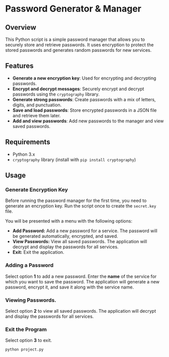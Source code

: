 # Password Generator & Manager


## Overview

This Python script is a simple password manager that allows you to securely store and retrieve passwords. It uses encryption to protect the stored passwords and generates random passwords for new services.

## Features

- **Generate a new encryption key**: Used for encrypting and decrypting passwords.
- **Encrypt and decrypt messages**: Securely encrypt and decrypt passwords using the `cryptography` library.
- **Generate strong passwords**: Create passwords with a mix of letters, digits, and punctuation.
- **Save and load passwords**: Store encrypted passwords in a JSON file and retrieve them later.
- **Add and view passwords**: Add new passwords to the manager and view saved passwords.

## Requirements

- Python 3.x
- `cryptography` library (install with `pip install cryptography`)

## Usage

### Generate Encryption Key

Before running the password manager for the first time, you need to generate an encryption key. Run the script once to create the `secret.key` file.

You will be presented with a menu with the following options:

- **Add Password:** Add a new password for a service. The password will be generated automatically, encrypted, and saved.
- **View Passwords:** View all saved passwords. The application will decrypt and display the passwords for all services.
- **Exit:** Exit the application.

###  Adding a Password
Select option **1** to add a new password.
Enter the **name** of the service for which you want to save the password.
The application will generate a new password, encrypt it, and save it along with the service name.

### Viewing Passwords.
Select option **2** to view all saved passwords.
The application will decrypt and display the passwords for all services.

### Exit the Program
Select option **3** to exit.


```bash
python project.py
